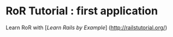 # RoR Tutorial : first application

Learn RoR with [*Learn Rails by Example*] (http://railstutorial.org/) 